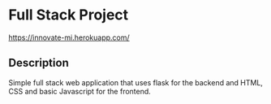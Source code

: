 # Full Stack Project

https://innovate-mi.herokuapp.com/

## Description

Simple full stack web application that uses flask for the backend and HTML, CSS and basic Javascript for the frontend.
